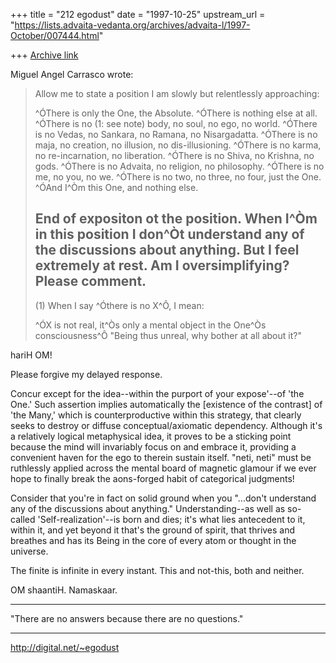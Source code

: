 +++
title = "212 egodust"
date = "1997-10-25"
upstream_url = "https://lists.advaita-vedanta.org/archives/advaita-l/1997-October/007444.html"

+++
[Archive link](https://lists.advaita-vedanta.org/archives/advaita-l/1997-October/007444.html)

Miguel Angel Carrasco wrote:
> Allow me to state a position I am slowly but relentlessly approaching:
>
> ^ÓThere is only the One, the Absolute.
> ^ÓThere is nothing else at all.
> ^ÓThere is no (1: see note) body, no soul, no ego, no world.
> ^ÓThere is no Vedas, no Sankara, no Ramana, no Nisargadatta.
> ^ÓThere is no maja, no creation, no illusion, no dis-illusioning.
> ^ÓThere is no karma, no re-incarnation, no liberation.
> ^ÓThere is no Shiva, no Krishna, no gods.
> ^ÓThere is no Advaita, no religion, no philosophy.
> ^ÓThere is no me, no you, no we.
> ^ÓThere is no two, no three, no four, just the One.
> ^ÓAnd I^Òm this One, and nothing else.
>
> End of expositon ot the position.
> When I^Òm in this position I don^Òt understand
>           any of the discussions about anything.
> But I feel extremely at rest.
> Am I oversimplifying? Please comment.
> --------------------------------------------------------------------
>
> (1) When I say ^Óthere is no X^Ô, I mean:
>
> ^ÓX is not real, it^Òs only a mental object in the One^Òs consciousness^Ô
> "Being thus unreal, why bother at all about it?"
>

hariH OM!

Please forgive my delayed response.

Concur except for the idea--within the purport of your expose'--of 'the One.'
Such assertion implies automatically the [existence of the contrast] of
'the Many,' which is counterproductive within this strategy, that clearly
seeks to destroy or diffuse conceptual/axiomatic dependency.  Although it's
a relatively logical metaphysical idea, it proves to be a sticking point
because the mind will invariably focus on and embrace it, providing a
convenient haven for the ego to therein sustain itself. "neti, neti" must
be ruthlessly applied across the mental board of magnetic glamour if we
ever hope to finally break the aons-forged habit of categorical judgments!

Consider that you're in fact on solid ground when you "...don't understand
any of the discussions about anything."  Understanding--as well as so-called
'Self-realization'--is born and dies; it's what lies antecedent to it, within
it, and yet beyond it that's the ground of spirit, that thrives and breathes
and has its Being in the core of every atom or thought in the universe.

The finite is infinite in every instant.  This and not-this, both and neither.


OM shaantiH.  Namaskaar.

_______________________

"There are no answers
       because
there are no questions."
_______________________

http://digital.net/~egodust

